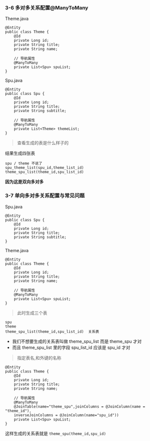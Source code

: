 ### 3-6 多对多关系配置@ManyToMany

Theme.java

```
@Entity
public class Theme {
    @Id
    private Long id;
    private String title;
    private String name;

    // 导航属性
    @ManyToMany
    private List<Spu> spuList;
}
```

Spu.java

```
@Entity
public class Spu {
    @Id
    private Long id;
    private String title;
    private String subtitle;

    // 导航属性
    @ManyToMany
    private List<Theme> themeList;
}
```

> 查看生成的表是什么样子的

结果生成四张表

```
spu / theme 不说了
spu_theme_list(spu_id,theme_list_id)
theme_spu_list(theme_id,spu_list_id)
```

**因为这是双向多对多**

### 3-7 单向多对多关系配置与常见问题

Spu.java

```
@Entity
public class Spu {
    @Id
    private Long id;
    private String title;
    private String subtitle;
}
```

Theme.java

```
@Entity
public class Theme {
    @Id
    private Long id;
    private String title;
    private String name;

    // 导航属性
    @ManyToMany
    private List<Spu> spuList;
}
```

> 此时生成三个表

```
spu
theme
theme_spu_list(theme_id,spu_list_id)  关系表
```

- 我们不想要生成的关系表叫做 theme_spu_list 而是 theme_spu 才对
- 而且 theme_spu_list 里的字段 spu_list_id 应该是 spu_id 才对

> 指定表名,和外键的名称

```
@Entity
public class Theme {
    @Id
    private Long id;
    private String title;
    private String name;

    // 导航属性
    @ManyToMany
    @JoinTable(name="theme_spu",joinColumns = @JoinColumn(name = "theme_id"),
    inverseJoinColumns = @JoinColumn(name="spu_id"))
    private List<Spu> spuList;
}
```

这样生成的关系表就是 `theme_spu(theme_id,spu_id)`

